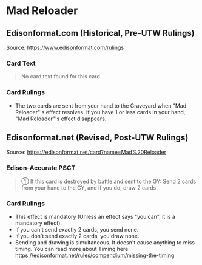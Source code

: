 # Mad Reloader

## Edisonformat.com (Historical, Pre-UTW Rulings)

Source: https://www.edisonformat.com/rulings

### Card Text

> No card text found for this card.

### Card Rulings

*   The two cards are sent from your hand to the Graveyard when "Mad Reloader"'s effect resolves. If you have 1 or less cards in your hand, "Mad Reloader"'s effect disappears.

## Edisonformat.net (Revised, Post-UTW Rulings)

Source: https://edisonformat.net/card?name=Mad%20Reloader

### Edison-Accurate PSCT

> ① If this card is destroyed by battle and sent to the GY: Send 2 cards from your hand to the GY, and if you do, draw 2 cards.

### Card Rulings

*   This effect is mandatory (Unless an effect says "you can", it is a mandatory effect).
*   If you can't send exactly 2 cards, you send none.
*   If you don't send exactly 2 cards, you draw none.
*   Sending and drawing is simultaneous. It doesn't cause anything to miss timing.
You can read more about Timing here:
https://edisonformat.net/rules/compendium/missing-the-timing
            